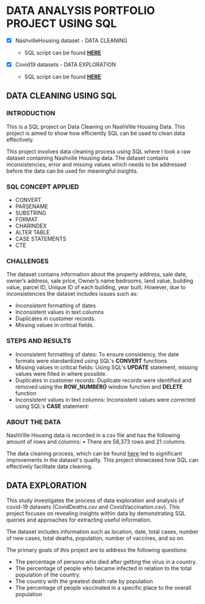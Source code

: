 # DATA ANALYSIS PORTFOLIO PROJECT USING SQL

- [X] NashvilleHousing dataset - DATA CLEANING
  * SQL script can be found [**HERE**](https://github.com/anthonyrere/DataAnalysisPortfolioProjects-SQL/blob/main/PortfolioProjectDataCleaning(NashvilleHousing).sql)

- [X] Covid19 datasets - DATA EXPLORATION
  * SQL script can be found [**HERE**](https://github.com/anthonyrere/DataAnalysisPortfolioProjects-SQL/blob/main/PortfolioProjectDataEploration1.sql)

## DATA CLEANING USING SQL
### INTRODUCTION
This is a SQL project on Data Cleaning on NashVille Housing Data.
This project is aimed to show how efficiently SQL can be used to clean data effectively.

This project involves data cleaning process using SQL where I took a raw dataset containing Nashville Housing data. The dataset contains inconsistencies, error and missing values which needs to be addressed before the data can be used for meaningful insights.

### SQL CONCEPT APPLIED
*	CONVERT
*	PARSENAME
*	SUBSTRING
*	FORMAT
*	CHARINDEX
*	ALTER TABLE
*	CASE STATEMENTS
*	CTE


### CHALLENGES 
The dataset contains information about the property address, sale date, owner’s address, sale price, Owner’s name bedrooms, land value, building value, parcel ID, Unique ID of each building, year built. However, due to inconsistencies the dataset includes issues such as:
* Inconsistent formatting of dates
* Inconsistent values in text columns
* Duplicates in customer records.
* Missing values in critical fields.

### STEPS AND RESULTS
* Inconsistent formatting of dates: To ensure consistency, the date formats were standardized using SQL's **CONVERT** functions
* Missing values in critical fields: Using SQL's **UPDATE** statement, missing values were filled in where possible.
* Duplicates in customer records: Duplicate records were identified and removed using the **ROW_NUMBER()** window function and **DELETE** function
* Inconsistent values in text columns: Inconsistent values were corrected using SQL's **CASE** statement:

### ABOUT THE DATA
NashVille Housing data is recorded in a.csv file and has the following amount of rows and columns:
• There are 56,373 rows and 21 columns.

The data cleaning process, which can be found [here](https://github.com/anthonyrere/DataAnalysisPortfolioProjects-SQL/blob/main/PortfolioProjectDataCleaning(NashvilleHousing).sql) led to significant improvements in the dataset's quality. This project showcased how SQL can effectively facilitate data cleaning. 




  
## DATA EXPLORATION
This study investigates the process of data exploration and analysis of covid-19 datasets (CovidDeaths.csv and CovidVaccination.csv). This project focuses on revealing insights within data by demonstrating SQL queries and approaches for extracting useful information.

The dataset includes information such as location, date, total cases, number of new cases, total deaths, population, number of vaccines, and so on.

The primary goals of this project are to address the following questions:
* The percentage of persons who died after getting the virus in a country.
* The percentage of people who became infected in relation to the total population of the country.
* The country with the greatest death rate by population
* The percentage of people vaccinated in a specific place to the overall population

